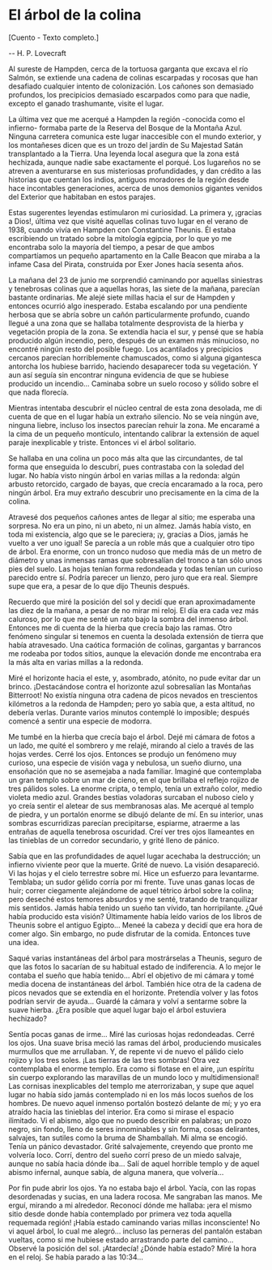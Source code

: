 # El árbol de la colina

[Cuento - Texto completo.]

-- H. P. Lovecraft

Al sureste de Hampden, cerca de la tortuosa garganta que excava el río Salmón, se extiende una cadena de colinas escarpadas y rocosas que han desafiado cualquier intento de colonización. Los cañones son demasiado profundos, los precipicios demasiado escarpados como para que nadie, excepto el ganado trashumante, visite el lugar.

La última vez que me acerqué a Hampden la región -conocida como el infierno- formaba parte de la Reserva del Bosque de la Montaña Azul. Ninguna carretera comunica este lugar inaccesible con el mundo exterior, y los montañeses dicen que es un trozo del jardín de Su Majestad Satán transplantado a la Tierra. Una leyenda local asegura que la zona está hechizada, aunque nadie sabe exactamente el porqué. Los lugareños no se atreven a aventurarse en sus misteriosas profundidades, y dan crédito a las historias que cuentan los indios, antiguos moradores de la región desde hace incontables generaciones, acerca de unos demonios gigantes venidos del Exterior que habitaban en estos parajes.

Estas sugerentes leyendas estimularon mi curiosidad. La primera y, ¡gracias a Dios!, última vez que visité aquellas colinas tuvo lugar en el verano de 1938, cuando vivía en Hampden con Constantine Theunis. Él estaba escribiendo un tratado sobre la mitología egipcia, por lo que yo me encontraba solo la mayoría del tiempo, a pesar de que ambos compartíamos un pequeño apartamento en la Calle Beacon que miraba a la infame Casa del Pirata, construida por Exer Jones hacía sesenta años.

La mañana del 23 de junio me sorprendió caminando por aquellas siniestras y tenebrosas colinas que a aquellas horas, las siete de la mañana, parecían bastante ordinarias. Me alejé siete millas hacia el sur de Hampden y entonces ocurrió algo inesperado. Estaba escalando por una pendiente herbosa que se abría sobre un cañón particularmente profundo, cuando llegué a una zona que se hallaba totalmente desprovista de la hierba y vegetación propia de la zona. Se extendía hacia el sur, y pensé que se había producido algún incendio, pero, después de un examen más minucioso, no encontré ningún resto del posible fuego. Los acantilados y precipicios cercanos parecían horriblemente chamuscados, como si alguna gigantesca antorcha los hubiese barrido, haciendo desaparecer toda su vegetación. Y aun así seguía sin encontrar ninguna evidencia de que se hubiese producido un incendio… Caminaba sobre un suelo rocoso y sólido sobre el que nada florecía.

Mientras intentaba descubrir el núcleo central de esta zona desolada, me di cuenta de que en el lugar había un extraño silencio. No se veía ningún ave, ninguna liebre, incluso los insectos parecían rehuir la zona. Me encaramé a la cima de un pequeño montículo, intentando calibrar la extensión de aquel paraje inexplicable y triste. Entonces vi el árbol solitario.

Se hallaba en una colina un poco más alta que las circundantes, de tal forma que enseguida lo descubrí, pues contrastaba con la soledad del lugar. No había visto ningún árbol en varias millas a la redonda: algún arbusto retorcido, cargado de bayas, que crecía encaramado a la roca, pero ningún árbol. Era muy extraño descubrir uno precisamente en la cima de la colina.

Atravesé dos pequeños cañones antes de llegar al sitio; me esperaba una sorpresa. No era un pino, ni un abeto, ni un almez. Jamás había visto, en toda mi existencia, algo que se le pareciera; ¡y, gracias a Dios, jamás he vuelto a ver uno igual! Se parecía a un roble más que a cualquier otro tipo de árbol. Era enorme, con un tronco nudoso que media más de un metro de diámetro y unas inmensas ramas que sobresalían del tronco a tan sólo unos pies del suelo. Las hojas tenían forma redondeada y todas tenían un curioso parecido entre sí. Podría parecer un lienzo, pero juro que era real. Siempre supe que era, a pesar de lo que dijo Theunis después.

Recuerdo que miré la posición del sol y decidí que eran aproximadamente las diez de la mañana, a pesar de no mirar mi reloj. El día era cada vez más caluroso, por lo que me senté un rato bajo la sombra del inmenso árbol. Entonces me di cuenta de la hierba que crecía bajo las ramas. Otro fenómeno singular si tenemos en cuenta la desolada extensión de tierra que había atravesado. Una caótica formación de colinas, gargantas y barrancos me rodeaba por todos sitios, aunque la elevación donde me encontraba era la más alta en varias millas a la redonda.

Miré el horizonte hacia el este, y, asombrado, atónito, no pude evitar dar un brinco. ¡Destacándose contra el horizonte azul sobresalían las Montañas Bitterroot! No existía ninguna otra cadena de picos nevados en trescientos kilómetros a la redonda de Hampden; pero yo sabía que, a esta altitud, no debería verlas. Durante varios minutos contemplé lo imposible; después comencé a sentir una especie de modorra.

Me tumbé en la hierba que crecía bajo el árbol. Dejé mi cámara de fotos a un lado, me quité el sombrero y me relajé, mirando al cielo a través de las hojas verdes. Cerré los ojos. Entonces se produjo un fenómeno muy curioso, una especie de visión vaga y nebulosa, un sueño diurno, una ensoñación que no se asemejaba a nada familiar. Imaginé que contemplaba un gran templo sobre un mar de cieno, en el que brillaba el reflejo rojizo de tres pálidos soles. La enorme cripta, o templo, tenía un extraño color, medio violeta medio azul. Grandes bestias voladoras surcaban el nuboso cielo y yo creía sentir el aletear de sus membranosas alas. Me acerqué al templo de piedra, y un portalón enorme se dibujó delante de mí. En su interior, unas sombras escurridizas parecían precipitarse, espiarme, atraerme a las entrañas de aquella tenebrosa oscuridad. Creí ver tres ojos llameantes en las tinieblas de un corredor secundario, y grité lleno de pánico.

Sabía que en las profundidades de aquel lugar acechaba la destrucción; un infierno viviente peor que la muerte. Grité de nuevo. La visión desapareció. Vi las hojas y el cielo terrestre sobre mí. Hice un esfuerzo para levantarme. Temblaba; un sudor gélido corría por mi frente. Tuve unas ganas locas de huir; correr ciegamente alejándome de aquel tétrico árbol sobre la colina; pero deseché estos temores absurdos y me senté, tratando de tranquilizar mis sentidos. Jamás había tenido un sueño tan vívido, tan horripilante. ¿Qué había producido esta visión? Últimamente había leído varios de los libros de Theunis sobre el antiguo Egipto… Meneé la cabeza y decidí que era hora de comer algo. Sin embargo, no pude disfrutar de la comida. Entonces tuve una idea.

Saqué varias instantáneas del árbol para mostrárselas a Theunis, seguro de que las fotos lo sacarían de su habitual estado de indiferencia. A lo mejor le contaba el sueño que había tenido… Abrí el objetivo de mi cámara y tomé media docena de instantáneas del árbol. También hice otra de la cadena de picos nevados que se extendía en el horizonte. Pretendía volver y las fotos podrían servir de ayuda… Guardé la cámara y volví a sentarme sobre la suave hierba. ¿Era posible que aquel lugar bajo el árbol estuviera hechizado?

Sentía pocas ganas de irme… Miré las curiosas hojas redondeadas. Cerré los ojos. Una suave brisa meció las ramas del árbol, produciendo musicales murmullos que me arrullaban. Y, de repente vi de nuevo el pálido cielo rojizo y los tres soles. ¡Las tierras de las tres sombras! Otra vez contemplaba el enorme templo. Era como si flotase en el aire, ¡un espíritu sin cuerpo explorando las maravillas de un mundo loco y multidimensional! Las cornisas inexplicables del templo me aterrorizaban, y supe que aquel lugar no había sido jamás contemplado ni en los más locos sueños de los hombres. De nuevo aquel inmenso portalón bostezó delante de mí; y yo era atraído hacia las tinieblas del interior. Era como si mirase el espacio ilimitado. Vi el abismo, algo que no puedo describir en palabras; un pozo negro, sin fondo, lleno de seres innominables y sin forma, cosas delirantes, salvajes, tan sutiles como la bruma de Shamballah. Mi alma se encogió. Tenía un pánico devastador. Grité salvajemente, creyendo que pronto me volvería loco. Corrí, dentro del sueño corrí preso de un miedo salvaje, aunque no sabía hacia dónde iba… Salí de aquel horrible templo y de aquel abismo infernal, aunque sabía, de alguna manera, que volvería…

Por fin pude abrir los ojos. Ya no estaba bajo el árbol. Yacía, con las ropas desordenadas y sucias, en una ladera rocosa. Me sangraban las manos. Me erguí, mirando a mi alrededor. Reconocí dónde me hallaba: ¡era el mismo sitio desde donde había contemplado por primera vez toda aquella requemada región! ¡Había estado caminando varias millas inconsciente! No vi aquel árbol, lo cual me alegró… incluso las perneras del pantalón estaban vueltas, como si me hubiese estado arrastrando parte del camino… Observé la posición del sol. ¡Atardecía! ¿Dónde había estado? Miré la hora en el reloj. Se había parado a las 10:34…
